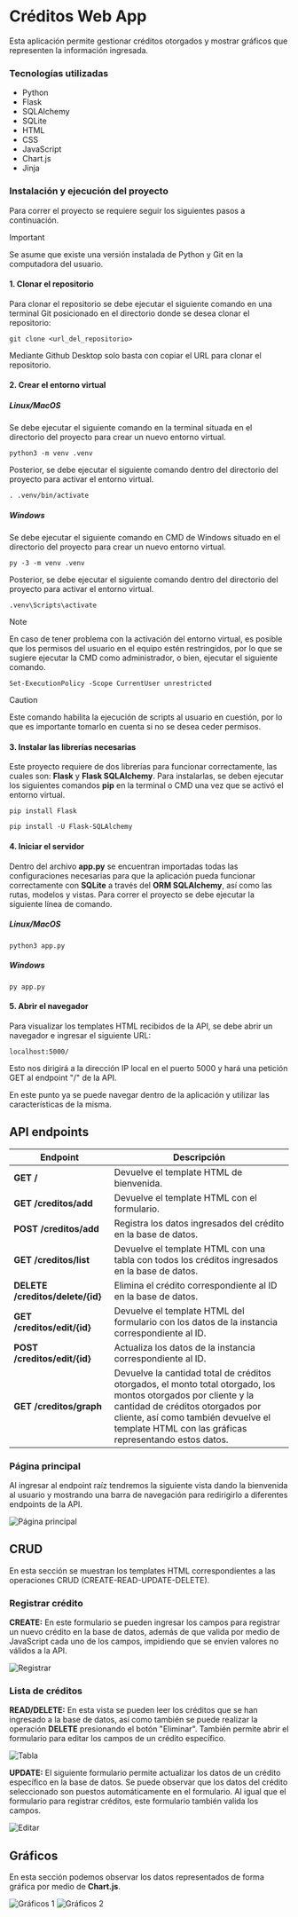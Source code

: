 # Créditos Web App 

Esta aplicación permite gestionar créditos otorgados y mostrar gráficos que representen la información ingresada. 

### Tecnologías utilizadas
- Python
- Flask
- SQLAlchemy
- SQLite
- HTML
- CSS
- JavaScript
- Chart.js
- Jinja

### Instalación y ejecución del proyecto
Para correr el proyecto se requiere seguir los siguientes pasos a continuación. 

> [!IMPORTANT]
> Se asume que existe una versión instalada de Python y Git en la computadora del usuario. 

#### 1. Clonar el repositorio
Para clonar el repositorio se debe ejecutar el siguiente comando en una terminal Git posicionado en el directorio donde se desea clonar el repositorio:

```
git clone <url_del_repositorio>
```

Mediante Github Desktop solo basta con copiar el URL para clonar el repositorio.

#### 2. Crear el entorno virtual

##### Linux/MacOS

Se debe ejecutar el siguiente comando en la terminal situada en el directorio del proyecto para crear un nuevo entorno virtual.

```
python3 -m venv .venv
```

Posterior, se debe ejecutar el siguiente comando dentro del directorio del proyecto para activar el entorno virtual. 

```
. .venv/bin/activate
```

##### Windows
Se debe ejecutar el siguiente comando en CMD de Windows situado en el directorio del proyecto para crear un nuevo entorno virtual.
```
py -3 -m venv .venv
```

Posterior, se debe ejecutar el siguiente comando dentro del directorio del proyecto para activar el entorno virtual. 
```
.venv\Scripts\activate
```
> [!NOTE]
> En caso de tener problema con la activación del entorno virtual, es posible que los permisos del usuario en el equipo estén restringidos, por lo que se sugiere ejecutar la CMD como administrador, o bien, ejecutar el siguiente comando.

```
Set-ExecutionPolicy -Scope CurrentUser unrestricted
```

> [!CAUTION]
> Este comando habilita la ejecución de scripts al usuario en cuestión, por lo que es importante tomarlo en cuenta si no se desea ceder permisos.

#### 3. Instalar las librerías necesarias
Este proyecto requiere de dos librerías para funcionar correctamente, las cuales son: **Flask** y **Flask SQLAlchemy**. Para instalarlas, se deben ejecutar los siguientes comandos **pip** en la terminal o CMD una vez que se activó el entorno virtual.

```
pip install Flask

pip install -U Flask-SQLAlchemy
```


#### 4. Iniciar el servidor
Dentro del archivo **app.py** se encuentran importadas todas las configuraciones necesarias para que la aplicación pueda funcionar correctamente con **SQLite** a través del **ORM SQLAlchemy**, así como las rutas, modelos y vistas. Para correr el proyecto se debe ejecutar la siguiente línea de comando.

##### Linux/MacOS
```
python3 app.py
``` 

##### Windows
```
py app.py
``` 

#### 5. Abrir el navegador
Para visualizar los templates HTML recibidos de la API, se debe abrir un navegador e ingresar el siguiente URL:
```
localhost:5000/
``` 
Esto nos dirigirá a la dirección IP local en el puerto 5000 y hará una petición GET al endpoint "/" de la API.

En este punto ya se puede navegar dentro de la aplicación y utilizar las características de la misma.

## API endpoints

| Endpoint       | Descripción                                                                 |
| -------------- | --------------------------------------------------------------------------- |
| **GET  /** | Devuelve el template HTML de bienvenida.                                |
| **GET  /creditos/add** | Devuelve el template HTML con el formulario.                                |
| **POST /creditos/add** | Registra los datos ingresados del crédito en la base de datos.              |  
| **GET /creditos/list** | Devuelve el template HTML con una tabla con todos los créditos ingresados en la base de datos.                  |
| **DELETE /creditos/delete/{id}** | Elimina el crédito correspondiente al ID en la base de datos.     |    
| **GET /creditos/edit/{id}** | Devuelve el template HTML del formulario con los datos de la instancia correspondiente al ID. |
| **POST /creditos/edit/{id}** | Actualiza los datos de la instancia correspondiente al ID.               | 
| **GET /creditos/graph**  | Devuelve la cantidad total de créditos otorgados, el monto total otorgado, los montos otorgados por cliente y la cantidad de créditos otorgados por cliente, así como también devuelve el template HTML con las gráficas representando estos datos.                  |



### Página principal

Al ingresar al endpoint raíz tendremos la siguiente vista dando la bienvenida al usuario y mostrando una barra de navegación para redirigirlo a diferentes endpoints de la API.

![Página principal](./img/main.png)

## CRUD

En esta sección se muestran los templates HTML correspondientes a las operaciones CRUD (CREATE-READ-UPDATE-DELETE).

### Registrar crédito

**CREATE:**
En este formulario se pueden ingresar los campos para registrar un nuevo crédito en la base de datos, además de que valida por medio de JavaScript cada uno de los campos, impidiendo que se envíen valores no válidos a la API.

![Registrar](./img/addForm.png)


### Lista de créditos

**READ/DELETE:** 
En esta vista se pueden leer los créditos que se han ingresado a la base de datos, así como también se puede realizar la operación **DELETE** presionando el botón "Eliminar". También permite abrir el formulario para editar los campos de un crédito específico.

![Tabla](./img/listForm.png)

**UPDATE:**
El siguiente formulario permite actualizar los datos de un crédito específico en la base de datos. Se puede observar que los datos del crédito seleccionado son puestos automáticamente en el formulario. Al igual que el formulario para registrar créditos, este formulario también valida los campos.

![Editar](./img/editForm.png)

## Gráficos

En esta sección podemos observar los datos representados de forma gráfica por medio de **Chart.js**.

![Gráficos 1](./img/graphs1.png)
![Gráficos 2](./img/graphs2.png)

